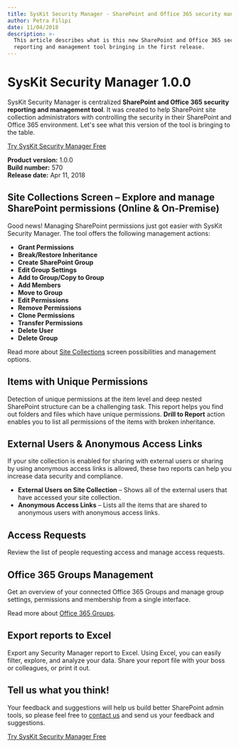 ```yaml
---
title: SysKit Security Manager - SharePoint and Office 365 security management tool
author: Petra Filipi
date: 11/04/2018
description: >-
  This article describes what is this new SharePoint and Office 365 security
  reporting and management tool bringing in the first release.
---
```


# SysKit Security Manager 1.0.0

SysKit Security Manager is centralized **SharePoint and Office 365 security reporting and management tool**. It was created to help SharePoint site collection administrators with controlling the security in their SharePoint and Office 365 environment. Let's see what this version of the tool is bringing to the table.

[Try SysKit Security Manager Free](https://www.syskit.com/products/security-manager/download/)

**Product version:** 1.0.0  
**Build number:** 570  
**Release date:** Apr 11, 2018

## Site Collections Screen – Explore and manage SharePoint permissions \(Online & On-Premise\)

Good news! Managing SharePoint permissions just got easier with SysKit Security Manager. The tool offers the following management actions:

* **Grant Permissions**
* **Break/Restore Inheritance**
* **Create SharePoint Group**
* **Edit Group Settings**
* **Add to Group/Copy to Group**
* **Add Members**
* **Move to Group**
* **Edit Permissions**
* **Remove Permissions**
* **Clone Permissions**
* **Transfer Permissions**
* **Delete User**
* **Delete Group**

Read more about [Site Collections](../get-to-know-security-manager/site-collections-screen.md) screen possibilities and management options.

## Items with Unique Permissions

Detection of unique permissions at the item level and deep nested SharePoint structure can be a challenging task. This report helps you find out folders and files which have unique permissions. **Drill to Report** action enables you to list all permissions of the items with broken inheritance.

## External Users & Anonymous Access Links

If your site collection is enabled for sharing with external users or sharing by using anonymous access links is allowed, these two reports can help you increase data security and compliance.

* **External Users on Site Collection** – Shows all of the external users that have accessed your site collection.
* **Anonymous Access Links** – Lists all the items that are shared to anonymous users with anonymous access links.

## Access Requests

Review the list of people requesting access and manage access requests.

## Office 365 Groups Management

Get an overview of your connected Office 365 Groups and manage group settings, permissions and membership from a single interface.

Read more about [Office 365 Groups](../get-to-know-security-manager/office-365-groups-screen.md).

## Export reports to Excel

Export any Security Manager report to Excel. Using Excel, you can easily filter, explore, and analyze your data. Share your report file with your boss or colleagues, or print it out.

## Tell us what you think!

Your feedback and suggestions will help us build better SharePoint admin tools, so please feel free to [contact us](https://www.syskit.com/company/contact-us/) and send us your feedback and suggestions.

[Try SysKit Security Manager Free](https://www.syskit.com/products/security-manager/download/)


